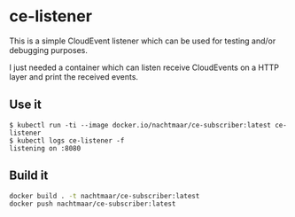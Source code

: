 # ce-listener

This is a simple CloudEvent listener which can be used for testing and/or debugging purposes.

I just needed a container which can listen receive CloudEvents on a HTTP layer and print the received events.

## Use it

```shell
$ kubectl run -ti --image docker.io/nachtmaar/ce-subscriber:latest ce-listener
$ kubectl logs ce-listener -f
listening on :8080
```

## Build it

```bash
docker build . -t nachtmaar/ce-subscriber:latest
docker push nachtmaar/ce-subscriber:latest
```
